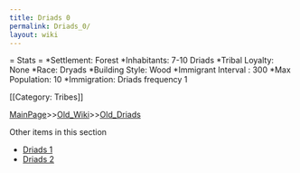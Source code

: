 ```yaml
---
title: Driads 0
permalink: Driads_0/
layout: wiki
---
```

= Stats =
*Settlement: Forest 
*Inhabitants: 7-10 Driads
*Tribal Loyalty: None
*Race: Dryads 
*Building Style: Wood
*Immigrant Interval : 300
*Max Population: 10 
*Immigration: Driads frequency 1

[[Category: Tribes]]

[MainPage](/keeperrl_wiki/ "wikilink")>>[Old_Wiki](/keeperrl_wiki/Old_Wiki "wikilink")>>[Old_Driads](/keeperrl_wiki/Old_Driads "wikilink")

Other items in this section
-    [Driads 1](/keeperrl_wiki/Driads_1 "wikilink")
-    [Driads 2](/keeperrl_wiki/Driads_2 "wikilink")
